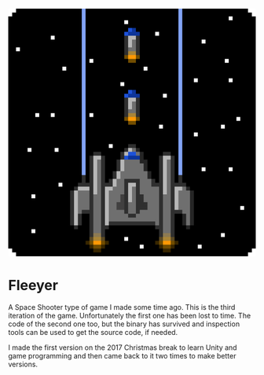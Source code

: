 ![Fleeyer logo](https://raw.githubusercontent.com/janekb04/Fleeyer/master/Assets/Textures/Icon.png)

# Fleeyer
A Space Shooter type of game I made some time ago. This is the third iteration of the game. Unfortunately the first one has been lost to time.
The code of the second one too, but the binary has survived and inspection tools can be used to get the source code, if needed.

I made the first version on the 2017 Christmas break to learn Unity and game programming and then came back to it two times to make better versions.
